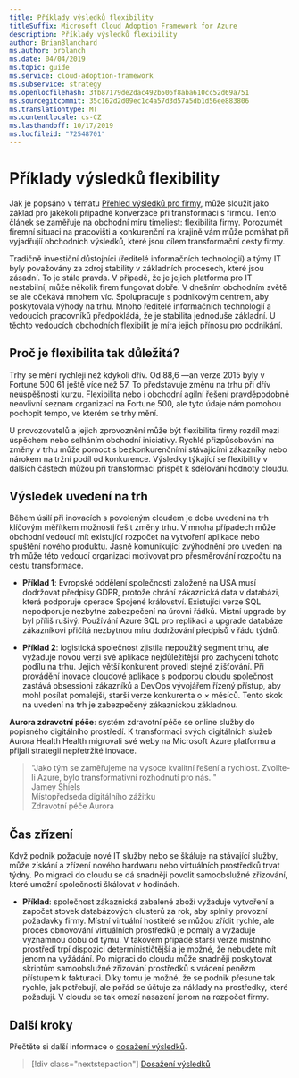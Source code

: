 ```yaml
---
title: Příklady výsledků flexibility
titleSuffix: Microsoft Cloud Adoption Framework for Azure
description: Příklady výsledků flexibility
author: BrianBlanchard
ms.author: brblanch
ms.date: 04/04/2019
ms.topic: guide
ms.service: cloud-adoption-framework
ms.subservice: strategy
ms.openlocfilehash: 3fb87179de2dac492b506f8aba610cc52d69a751
ms.sourcegitcommit: 35c162d2d09ec1c4a57d3d57a5db1d56ee883806
ms.translationtype: MT
ms.contentlocale: cs-CZ
ms.lasthandoff: 10/17/2019
ms.locfileid: "72548701"
---
```

# <a name="examples-of-agility-outcomes"></a>Příklady výsledků flexibility 

Jak je popsáno v tématu [Přehled výsledků pro firmy](./index.md), může sloužit jako základ pro jakékoli případné konverzace při transformaci s firmou. Tento článek se zaměřuje na obchodní míru timeliest: flexibilita firmy. Porozumět firemní situaci na pracovišti a konkurenční na krajině vám může pomáhat při vyjadřujíí obchodních výsledků, které jsou cílem transformační cesty firmy.

Tradičně investiční důstojníci (ředitelé informačních technologií) a týmy IT byly považovány za zdroj stability v základních procesech, které jsou zásadní. To je stále pravda. V případě, že je jejich platforma pro IT nestabilní, může několik firem fungovat dobře. V dnešním obchodním světě se ale očekává mnohem víc. Spolupracuje s podnikovým centrem, aby poskytovala výhody na trhu. Mnoho ředitelé informačních technologií a vedoucích pracovníků předpokládá, že je stabilita jednoduše základní. U těchto vedoucích obchodních flexibilit je míra jejich přínosu pro podnikání.

<!-- markdownlint-disable MD026 -->

## <a name="why-is-agility-so-important"></a>Proč je flexibilita tak důležitá?

Trhy se mění rychleji než kdykoli dřív. Od 88,6 &mdash;an verze 2015 byly v Fortune 500 61 ještě více než 57. To představuje změnu na trhu při dřív neúspěšnosti kurzu. Flexibilita nebo i obchodní agilní řešení pravděpodobně neovlivní seznam organizací na Fortune 500, ale tyto údaje nám pomohou pochopit tempo, ve kterém se trhy mění.

U provozovatelů a jejich zprovoznění může být flexibilita firmy rozdíl mezi úspěchem nebo selháním obchodní iniciativy. Rychlé přizpůsobování na změny v trhu může pomoct s bezkonkurenčními stávajícími zákazníky nebo nárokem na tržní podíl od konkurence. Výsledky týkající se flexibility v dalších částech můžou při transformaci přispět k sdělování hodnoty cloudu.

## <a name="time-to-market-outcome"></a>Výsledek uvedení na trh

Během úsilí při inovacích s povoleným cloudem je doba uvedení na trh klíčovým měřítkem možnosti řešit změny trhu. V mnoha případech může obchodní vedoucí mít existující rozpočet na vytvoření aplikace nebo spuštění nového produktu. Jasně komunikující zvýhodnění pro uvedení na trh může této vedoucí organizaci motivovat pro přesměrování rozpočtu na cestu transformace.

- **Příklad 1**: Evropské oddělení společnosti založené na USA musí dodržovat předpisy GDPR, protože chrání zákaznická data v databázi, která podporuje operace Spojené království. Existující verze SQL nepodporuje nezbytné zabezpečení na úrovni řádků. Místní upgrade by byl příliš rušivý. Používání Azure SQL pro replikaci a upgrade databáze zákazníkovi přičítá nezbytnou míru dodržování předpisů v řádu týdnů.

- **Příklad 2**: logistická společnost zjistila nepoužitý segment trhu, ale vyžaduje novou verzi své aplikace nejdůležitější pro zachycení tohoto podílu na trhu. Jejich větší konkurent provedl stejné zjišťování. Při provádění inovace cloudové aplikace s podporou cloudu společnost zastává obsessioni zákazníků a DevOps vývojářem řízený přístup, aby mohl posílat pomalejší, starší verze konkurenta o _×_ měsíců. Tento skok na uvedení na trh je zabezpečený zákaznickou základnou.

**Aurora zdravotní péče**: systém zdravotní péče se online služby do popisného digitálního prostředí. K transformaci svých digitálních služeb Aurora Health Health migrovali své weby na Microsoft Azure platformu a přijali strategii nepřetržité inovace.

> "Jako tým se zaměřujeme na vysoce kvalitní řešení a rychlost. Zvolíte-li Azure, bylo transformativní rozhodnutí pro nás. "  
> Jamey Shiels  
> Místopředseda digitálního zážitku  
> Zdravotní péče Aurora

## <a name="provision-time"></a>Čas zřízení

Když podnik požaduje nové IT služby nebo se škáluje na stávající služby, může získání a zřízení nového hardwaru nebo virtuálních prostředků trvat týdny. Po migraci do cloudu se dá snadněji povolit samoobslužné zřizování, které umožní společnosti škálovat v hodinách.

- **Příklad**: společnost zákaznická zabalené zboží vyžaduje vytvoření a započet stovek databázových clusterů za rok, aby splnily provozní požadavky firmy. Místní virtuální hostitelé se můžou zřídit rychle, ale proces obnovování virtuálních prostředků je pomalý a vyžaduje významnou dobu od týmu. V takovém případě starší verze místního prostředí trpí dispozici determinističtější a je možné, že nebudete mít jenom na vyžádání. Po migraci do cloudu může snadněji poskytovat skriptům samoobslužné zřizování prostředků s vrácení penězm přístupem k fakturaci. Díky tomu je možné, že se podnik přesune tak rychle, jak potřebují, ale pořád se účtuje za náklady na prostředky, které požadují. V cloudu se tak omezí nasazení jenom na rozpočet firmy.

## <a name="next-steps"></a>Další kroky

Přečtěte si další informace o [dosažení výsledků](./reach-outcomes.md).

> [!div class="nextstepaction"]
> [Dosažení výsledků](./reach-outcomes.md)
